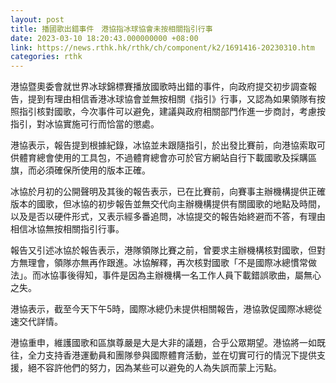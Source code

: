 ```yaml
---
layout: post
title: 播國歌出錯事件　港協指冰球協會未按相關指引行事
date: 2023-03-10 18:20:43.000000000 +08:00
link: https://news.rthk.hk/rthk/ch/component/k2/1691416-20230310.htm
categories: rthk
---
```


港協暨奧委會就世界冰球錦標賽播放國歌時出錯的事件，向政府提交初步調查報告，提到有理由相信香港冰球協會並無按相關《指引》行事，又認為如果領隊有按照指引核對國歌，今次事件可以避免，建議與政府相關部門作進一步商討，考慮按指引，對冰協實施可行而恰當的懲處。

港協表示，報告提到根據紀錄，冰協並未跟隨指引，於出發比賽前，向港協索取可供體育總會使用的工具包，不過體育總會亦可於官方網站自行下載國歌及採購區旗，而必須確保所使用的版本正確。

冰協於月初的公開聲明及其後的報告表示，已在比賽前，向賽事主辦機構提供正確版本的國歌，但冰協的初步報告並無交代向主辦機構提供有關國歌的地點及時間，以及是否以硬件形式，又表示經多番追問，冰協提交的報告始終避而不答，有理由相信冰協無按相關指引行事。

報告又引述冰協於報告表示，港隊領隊比賽之前，曾要求主辦機構核對國歌，但對方無理會，領隊亦無再作跟進。冰協解釋，再次核對國歌「不是國際冰總慣常做法」。而冰協事後得知，事件是因為主辦機構一名工作人員下載錯誤歌曲，屬無心之失。

港協表示，截至今天下午5時，國際冰總仍未提供相關報告，港協敦促國際冰總從速交代詳情。

港協重申，維護國歌和區旗尊嚴是大是大非的議題，合乎公眾期望。港協將一如既往，全力支持香港運動員和團隊參與國際體育活動，並在切實可行的情況下提供支援，絕不容許他們的努力，因為某些可以避免的人為失誤而蒙上污點。
